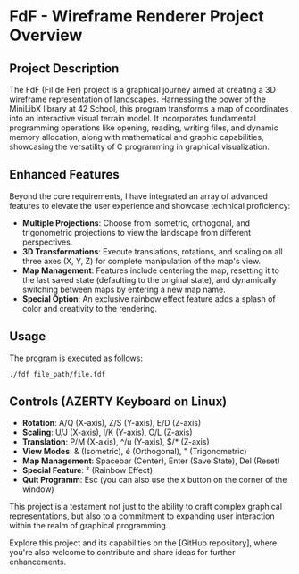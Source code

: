 # FdF - Wireframe Renderer Project Overview

## Project Description

The FdF (Fil de Fer) project is a graphical journey aimed at creating a 3D wireframe representation of landscapes. Harnessing the power of the MiniLibX library at 42 School, this program transforms a map of coordinates into an interactive visual terrain model. It incorporates fundamental programming operations like opening, reading, writing files, and dynamic memory allocation, along with mathematical and graphic capabilities, showcasing the versatility of C programming in graphical visualization.

## Enhanced Features

Beyond the core requirements, I have integrated an array of advanced features to elevate the user experience and showcase technical proficiency:
- **Multiple Projections**: Choose from isometric, orthogonal, and trigonometric projections to view the landscape from different perspectives.
- **3D Transformations**: Execute translations, rotations, and scaling on all three axes (X, Y, Z) for complete manipulation of the map's view.
- **Map Management**: Features include centering the map, resetting it to the last saved state (defaulting to the original state), and dynamically switching between maps by entering a new map name.
- **Special Option**: An exclusive rainbow effect feature adds a splash of color and creativity to the rendering.

## Usage

The program is executed as follows:
```
./fdf file_path/file.fdf
```

## Controls (AZERTY Keyboard on Linux)
- **Rotation**: A/Q (X-axis), Z/S (Y-axis), E/D (Z-axis)
- **Scaling**: U/J (X-axis), I/K (Y-axis), O/L (Z-axis)
- **Translation**: P/M (X-axis), ^/ù (Y-axis), $/* (Z-axis)
- **View Modes**: & (Isometric), é (Orthogonal), " (Trigonometric)
- **Map Management**: Spacebar (Center), Enter (Save State), Del (Reset)
- **Special Feature**: ² (Rainbow Effect)
- **Quit Programm**: Esc (you can also use the x button on the corner of the window)

This project is a testament not just to the ability to craft complex graphical representations, but also to a commitment to expanding user interaction within the realm of graphical programming.

Explore this project and its capabilities on the [GitHub repository], where you're also welcome to contribute and share ideas for further enhancements.